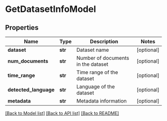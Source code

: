 # GetDatasetInfoModel

## Properties
Name | Type | Description | Notes
------------ | ------------- | ------------- | -------------
**dataset** | **str** | Dataset name | [optional] 
**num_documents** | **str** | Number of documents in the dataset | [optional] 
**time_range** | **str** | Time range of the dataset | [optional] 
**detected_language** | **str** | Language of the dataset | [optional] 
**metadata** | **str** | Metadata information | [optional] 

[[Back to Model list]](../README.md#documentation-for-models) [[Back to API list]](../README.md#documentation-for-api-endpoints) [[Back to README]](../README.md)


